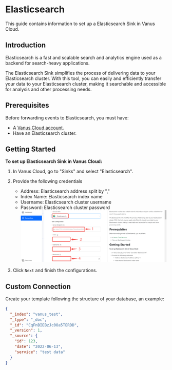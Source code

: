 # Elasticsearch

This guide contains information to set up a Elasticsearch Sink in Vanus Cloud.

## Introduction

Elasticsearch is a fast and scalable search and analytics engine used as a backend for search-heavy applications.

The Elasticsearch Sink simplifies the process of delivering data to your Elasticsearch cluster. With this tool, you can easily and efficiently transfer your data to your Elasticsearch cluster, making it searchable and accessible for analysis and other processing needs.

## Prerequisites

Before forwarding events to Elasticsearch, you must have:

- A [Vanus Cloud account](https://cloud.vanus.ai).
- Have an Elasticsearch cluster.

## Getting Started

**To set up Elasticsearch Sink in Vanus Cloud:**

1. In Vanus Cloud, go to "Sinks" and select "Elasticsearch".
2. Provide the following credentials
   - Address: Elasticsearch address split by ","
   - Index Name: Elasticsearch index name
   - Username: Elasticsearch cluster username
   - Password: Elasticsearch cluster password
     ![](images/elasticsearch.png)
     
3. Click `Next` and finish the configurations.

## Custom Connection

Create your template following the structure of your database, an example:

```json
{
  "_index": "vanus_test",
  "_type": "_doc",
  "_id": "CqFnBIEBzJc0Oa5TERDD",
  "_version": 1,
  "_source": {
    "id": 123,
    "date": "2022-06-13",
    "service": "test data"
  }
}
```

